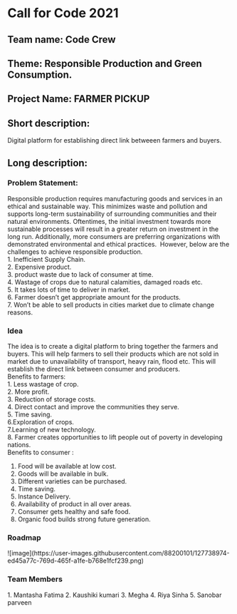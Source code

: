 
<h1> Call for Code 2021 </h1> 
<h2> Team name: Code Crew </h2>
<h2>Theme: Responsible Production and Green Consumption. </h2>
<h2> Project Name: FARMER PICKUP </h2>

<h2> Short description: </h2>
Digital platform for establishing direct link betweeen farmers and buyers.
<h2> Long description: </h2> 

<h3> Problem Statement: </h3> 
Responsible production requires manufacturing goods and services in an ethical and sustainable way. This minimizes waste and pollution and supports long-term sustainability of surrounding communities and their natural environments. Oftentimes, the initial investment towards more sustainable processes will result in a greater return on investment in
the long run. Additionally, more consumers are preferring organizations with demonstrated environmental and ethical practices. 
However, below are the challenges to achieve responsible production.<BR>
1. Inefficient Supply Chain.<BR>
2. Expensive product.<BR>
3. product waste due to lack of consumer at time.<BR>
4. Wastage of crops due to natural calamities, damaged roads etc.<BR>
5. It takes lots of time to deliver in market.<BR>
6. Farmer doesn’t get appropriate amount for the products.<BR>
7. Won’t be able to sell products in cities market due to climate change reasons.<BR>
<h3> Idea </h3> 
The idea is to create a digital platform to bring together the farmers and buyers. This will help farmers to sell their products which are not sold in market due to unavailability of transport,  heavy rain, flood etc. This will establish the direct link between consumer and producers.
<BR>
Benefits to farmers: <BR>
1. Less wastage of crop. <BR>
2. More profit.<BR>
3. Reduction of storage costs.<BR>
4. Direct contact and improve the communities they serve.<BR>
5. Time saving.<BR>
6.Exploration of crops.<BR>
7.Learning of new technology.<BR>
8. Farmer creates opportunities to lift people out of poverty in developing nations.<BR>
Benefits to consumer : 

1. Food will be available at low cost.
2. Goods will be available in bulk.
3. Different varieties can be purchased.
4. Time saving.
5. Instance Delivery.
6. Availability of product in all over areas.
7. Consumer gets healthy and safe food.
8. Organic food builds strong future generation.
 <H3> Roadmap </H3>
 ![image](https://user-images.githubusercontent.com/88200101/127738974-ed45a77c-769d-465f-a1fe-b768e1fcf239.png)

 <H3> Team Members </H3>
 1. Mantasha Fatima 
 2. Kaushiki kumari
 3. Megha
 4. Riya Sinha
 5. Sanobar parveen
 


